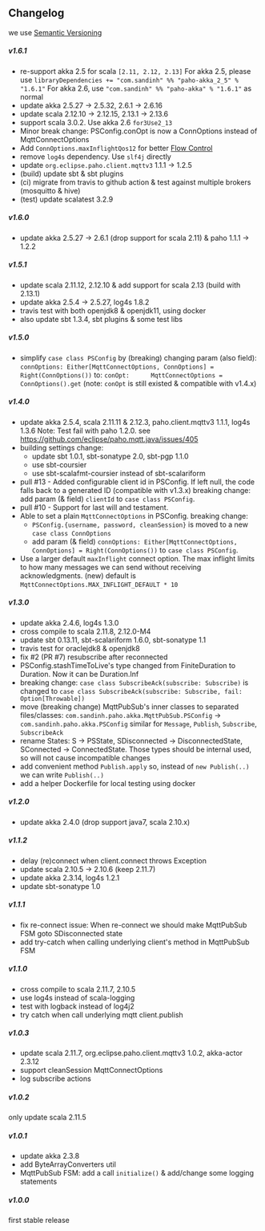 ## Changelog
we use [Semantic Versioning](http://semver.org/)

##### v1.6.1
+ re-support akka 2.5 for scala `[2.11, 2.12, 2.13]`
  For akka 2.5, please use `libraryDependencies += "com.sandinh" %% "paho-akka_2_5" % "1.6.1"`
  For akka 2.6, use `"com.sandinh" %% "paho-akka" % "1.6.1"` as normal
+ update akka 2.5.27 -> 2.5.32, 2.6.1 -> 2.6.16
+ update scala 2.12.10 -> 2.12.15, 2.13.1 -> 2.13.6
+ support scala 3.0.2. Use akka 2.6 `for3Use2_13`
+ Minor break change: PSConfig.conOpt is now a ConnOptions instead of MqttConnectOptions
+ Add `ConnOptions.maxInflightQos12` for better [Flow Control](https://docs.oasis-open.org/mqtt/mqtt/v5.0/os/mqtt-v5.0-os.html#_Toc3901251)
+ remove `log4s` dependency. Use `slf4j` directly
+ update `org.eclipse.paho.client.mqttv3` 1.1.1 -> 1.2.5
+ (build) update sbt & sbt plugins
+ (ci) migrate from travis to github action & test against multiple brokers (mosquitto & hive)
+ (test) update scalatest 3.2.9

##### v1.6.0
+ update akka 2.5.27 -> 2.6.1 (drop support for scala 2.11) & paho 1.1.1 -> 1.2.2

##### v1.5.1
+ update scala 2.11.12, 2.12.10 & add support for scala 2.13 (build with 2.13.1)
+ update akka 2.5.4 -> 2.5.27, log4s 1.8.2
+ travis test with both openjdk8 & openjdk11, using docker
+ also update sbt 1.3.4, sbt plugins & some test libs

##### v1.5.0
+ simplify `case class PSConfig` by (breaking) changing param (also field):
  `connOptions: Either[MqttConnectOptions, ConnOptions] = Right(ConnOptions())` to:
  `conOpt:      MqttConnectOptions = ConnOptions().get`
  (note: `conOpt` is still existed & compatible with v1.4.x)

##### v1.4.0
+ update akka 2.5.4, scala 2.11.11 & 2.12.3, paho.client.mqttv3 1.1.1, log4s 1.3.6
  Note: Test fail with paho 1.2.0. see https://github.com/eclipse/paho.mqtt.java/issues/405
+ building settings change:
  - update sbt 1.0.1, sbt-sonatype 2.0, sbt-pgp 1.1.0
  - use sbt-coursier
  - use sbt-scalafmt-coursier instead of sbt-scalariform
+ pull #13 - Added configurable client id in PSConfig. If left null, the code falls back to a generated ID (compatible with v1.3.x)
  breaking change: add param (& field) `clientId` to `case class PSConfig`. 
+ pull #10 - Support for last will and testament.
+ Able to set a plain `MqttConnectOptions` in PSConfig.
  breaking change:
  - `PSConfig.{username, password, cleanSession}` is moved to a new `case class ConnOptions`
  - add param (& field) `connOptions: Either[MqttConnectOptions, ConnOptions] = Right(ConnOptions())` to `case class PSConfig`.
+ Use a larger default `maxInflight` connect option.
  The max inflight limits to how many messages we can send without receiving acknowledgments.
  (new) default is `MqttConnectOptions.MAX_INFLIGHT_DEFAULT * 10`

##### v1.3.0
+ update akka 2.4.6, log4s 1.3.0
+ cross compile to scala 2.11.8, 2.12.0-M4
+ update sbt 0.13.11, sbt-scalariform 1.6.0, sbt-sonatype 1.1
+ travis test for oraclejdk8 & openjdk8
+ fix #2 (PR #7) resubscribe after reconnected
+ PSConfig.stashTimeToLive's type changed from FiniteDuration to Duration. Now it can be Duration.Inf
+ breaking change: `case class SubscribeAck(subscribe: Subscribe)` is changed to
 `case class SubscribeAck(subscribe: Subscribe, fail: Option[Throwable])`
+ move (breaking change) MqttPubSub's inner classes to separated files/classes:
  `com.sandinh.paho.akka.MqttPubSub.PSConfig` -> `com.sandinh.paho.akka.PSConfig`
  similar for `Message`, `Publish`, `Subscribe`, `SubscribeAck`
+ rename States: S -> PSState, SDisconnected -> DisconnectedState, SConnected -> ConnectedState.
  Those types should be internal used, so will not cause incompatible changes
+ add convenient method `Publish.apply` so, instead of `new Publish(..)` we can write `Publish(..)`
+ add a helper Dockerfile for local testing using docker

##### v1.2.0
+ update akka 2.4.0 (drop support java7, scala 2.10.x)

##### v1.1.2
+ delay (re)connect when client.connect throws Exception 
+ update scala 2.10.5 -> 2.10.6 (keep 2.11.7)
+ update akka 2.3.14, log4s 1.2.1
+ update sbt-sonatype 1.0

##### v1.1.1
+ fix re-connect issue: When re-connect we should make MqttPubSub FSM goto SDisconnected state
+ add try-catch when calling underlying client's method in MqttPubSub FSM

##### v1.1.0
+ cross compile to scala 2.11.7, 2.10.5
+ use log4s instead of scala-logging
+ test with logback instead of log4j2
+ try catch when call underlying mqtt client.publish

##### v1.0.3
+ update scala 2.11.7, org.eclipse.paho.client.mqttv3 1.0.2, akka-actor 2.3.12
+ support cleanSession MqttConnectOptions
+ log subscribe actions

##### v1.0.2
only update scala 2.11.5

##### v1.0.1
+ update akka 2.3.8
+ add ByteArrayConverters util
+ MqttPubSub FSM: add a call `initialize()` & add/change some logging statements

##### v1.0.0
first stable release
